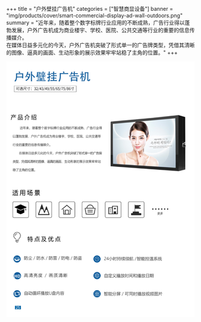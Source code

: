 +++
title = "户外壁挂广告机"
categories = ["智慧商显设备"]
banner = "img/products/cover/smart-commercial-display-ad-wall-outdoors.png"
summary = "近年来，随着整个数字标牌行业应用的不断成熟，广告行业得以蓬勃发展，户外广告机成为商业楼宇、学校、医院、公共交通等行业的重要的信息传播媒介。<br>在媒体日益多元化的今天，户外广告机突破了形式单一的广告牌类型，凭借其清晰的图像、逼真的画面、生动形象的展示效果牢牢站稳了主角的位置。"
+++

![alt](32.png)
